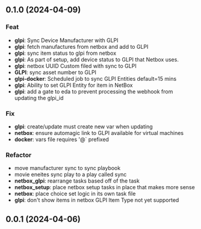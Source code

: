 ## 0.1.0 (2024-04-09)

### Feat

- **glpi**: Sync Device Manufacturer with GLPI
- **glpi**: fetch manufactures from netbox and add to GLPI
- **glpi**: sync item status to glpi from netbox
- **glpi**: As part of setup, add device status to GLPI that Netbox uses.
- **glpi**: netbox UUID Custom filed with sync to GLPI
- **GLPI**: sync asset number to GLPI
- **glpi-docker**: Scheduled job to sync GLPI Entities default=15 mins
- **glpi**: Ability to set GLPI Entity for item in NetBox
- **glpi**: add a gate to eda to prevent processing the webhook from updating the glpi_id

### Fix

- **glpi**: create/update must create new var when updating
- **netbox**: ensure automagic link to GLPI available for virtual machines
- **docker**: vars file requires '@` prefixed

### Refactor

- move manufacturer sync to sync playbook
- movie eneites sync play to a play called sync
- **netbox_glpi**: rearrange tasks based off of the task
- **netbox_setup**: place netbox setup tasks in place that makes more sense
- **netbox**: place choice set logic in its own task file
- **glpi**: don't show items in netbox GLPI Item Type not yet supported

## 0.0.1 (2024-04-06)
